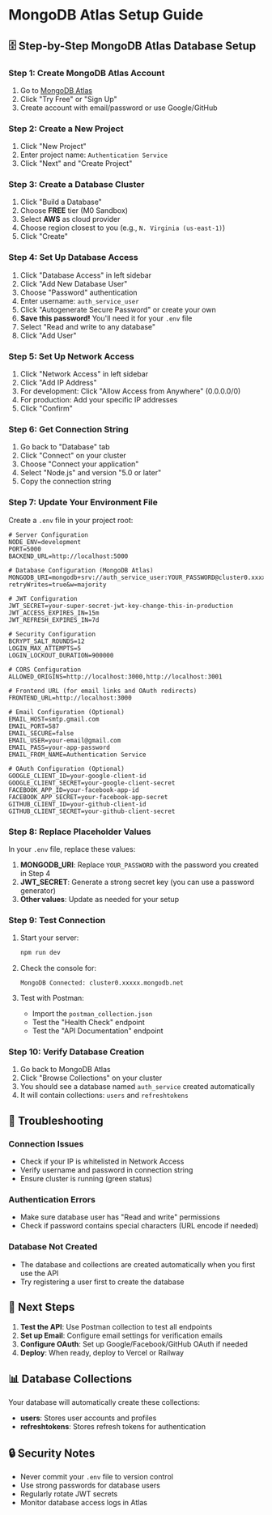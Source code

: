 # MongoDB Atlas Setup Guide

## 🗄️ **Step-by-Step MongoDB Atlas Database Setup**

### **Step 1: Create MongoDB Atlas Account**
1. Go to [MongoDB Atlas](https://www.mongodb.com/atlas)
2. Click "Try Free" or "Sign Up"
3. Create account with email/password or use Google/GitHub

### **Step 2: Create a New Project**
1. Click "New Project"
2. Enter project name: `Authentication Service`
3. Click "Next" and "Create Project"

### **Step 3: Create a Database Cluster**
1. Click "Build a Database"
2. Choose **FREE** tier (M0 Sandbox)
3. Select **AWS** as cloud provider
4. Choose region closest to you (e.g., `N. Virginia (us-east-1)`)
5. Click "Create"

### **Step 4: Set Up Database Access**
1. Click "Database Access" in left sidebar
2. Click "Add New Database User"
3. Choose "Password" authentication
4. Enter username: `auth_service_user`
5. Click "Autogenerate Secure Password" or create your own
6. **Save this password!** You'll need it for your `.env` file
7. Select "Read and write to any database"
8. Click "Add User"

### **Step 5: Set Up Network Access**
1. Click "Network Access" in left sidebar
2. Click "Add IP Address"
3. For development: Click "Allow Access from Anywhere" (0.0.0.0/0)
4. For production: Add your specific IP addresses
5. Click "Confirm"

### **Step 6: Get Connection String**
1. Go back to "Database" tab
2. Click "Connect" on your cluster
3. Choose "Connect your application"
4. Select "Node.js" and version "5.0 or later"
5. Copy the connection string

### **Step 7: Update Your Environment File**

Create a `.env` file in your project root:

```env
# Server Configuration
NODE_ENV=development
PORT=5000
BACKEND_URL=http://localhost:5000

# Database Configuration (MongoDB Atlas)
MONGODB_URI=mongodb+srv://auth_service_user:YOUR_PASSWORD@cluster0.xxxxx.mongodb.net/auth_service?retryWrites=true&w=majority

# JWT Configuration
JWT_SECRET=your-super-secret-jwt-key-change-this-in-production
JWT_ACCESS_EXPIRES_IN=15m
JWT_REFRESH_EXPIRES_IN=7d

# Security Configuration
BCRYPT_SALT_ROUNDS=12
LOGIN_MAX_ATTEMPTS=5
LOGIN_LOCKOUT_DURATION=900000

# CORS Configuration
ALLOWED_ORIGINS=http://localhost:3000,http://localhost:3001

# Frontend URL (for email links and OAuth redirects)
FRONTEND_URL=http://localhost:3000

# Email Configuration (Optional)
EMAIL_HOST=smtp.gmail.com
EMAIL_PORT=587
EMAIL_SECURE=false
EMAIL_USER=your-email@gmail.com
EMAIL_PASS=your-app-password
EMAIL_FROM_NAME=Authentication Service

# OAuth Configuration (Optional)
GOOGLE_CLIENT_ID=your-google-client-id
GOOGLE_CLIENT_SECRET=your-google-client-secret
FACEBOOK_APP_ID=your-facebook-app-id
FACEBOOK_APP_SECRET=your-facebook-app-secret
GITHUB_CLIENT_ID=your-github-client-id
GITHUB_CLIENT_SECRET=your-github-client-secret
```

### **Step 8: Replace Placeholder Values**

In your `.env` file, replace these values:

1. **MONGODB_URI**: Replace `YOUR_PASSWORD` with the password you created in Step 4
2. **JWT_SECRET**: Generate a strong secret key (you can use a password generator)
3. **Other values**: Update as needed for your setup

### **Step 9: Test Connection**

1. Start your server:
   ```bash
   npm run dev
   ```

2. Check the console for:
   ```
   MongoDB Connected: cluster0.xxxxx.mongodb.net
   ```

3. Test with Postman:
   - Import the `postman_collection.json`
   - Test the "Health Check" endpoint
   - Test the "API Documentation" endpoint

### **Step 10: Verify Database Creation**

1. Go back to MongoDB Atlas
2. Click "Browse Collections" on your cluster
3. You should see a database named `auth_service` created automatically
4. It will contain collections: `users` and `refreshtokens`

## 🔧 **Troubleshooting**

### **Connection Issues**
- Check if your IP is whitelisted in Network Access
- Verify username and password in connection string
- Ensure cluster is running (green status)

### **Authentication Errors**
- Make sure database user has "Read and write" permissions
- Check if password contains special characters (URL encode if needed)

### **Database Not Created**
- The database and collections are created automatically when you first use the API
- Try registering a user first to create the database

## 🚀 **Next Steps**

1. **Test the API**: Use Postman collection to test all endpoints
2. **Set up Email**: Configure email settings for verification emails
3. **Configure OAuth**: Set up Google/Facebook/GitHub OAuth if needed
4. **Deploy**: When ready, deploy to Vercel or Railway

## 📊 **Database Collections**

Your database will automatically create these collections:

- **users**: Stores user accounts and profiles
- **refreshtokens**: Stores refresh tokens for authentication

## 🔒 **Security Notes**

- Never commit your `.env` file to version control
- Use strong passwords for database users
- Regularly rotate JWT secrets
- Monitor database access logs in Atlas
